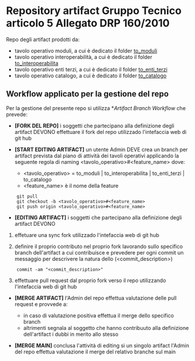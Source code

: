 # Repository artifact Gruppo Tecnico articolo 5 Allegato DRP 160/2010

Repo degli artifact prodotti da:

- tavolo operativo moduli, a cui è dedicato il folder [to_moduli](https://github.com/AgID/suap-gt-specifiche/tree/main/to_moduli)
- tavolo operativo interoperabilità, a cui è dedicato il folder [to_interoperabilita](https://github.com/AgID/suap-gt-specifiche/tree/main/to_interoperabilita)
- tavolo operativo enti terzi, a cui è dedicato il folder [to_enti_terzi](https://github.com/AgID/suap-gt-specifiche/tree/main/to_enti_terzi)
- tavolo operativo catalogo, a cui è dedicato il folder [to_catalogo](https://github.com/AgID/suap-gt-specifiche/tree/main/to_catalogo)


##  Workflow applicato per la gestione del repo

Per la gestione del presente repo si utilizza **Artifact Branch Workflow* che prevede:

- **[FORK DEL REPO]** i soggetti che partecipano alla definizione degli artifact DEVONO effettuare il fork del repo utilizzado l'intefaccia web di git hub

- **[START EDITING ARTIFACT]** un utente Admin DEVE crea un branch per artifact prevista dal piano di attività dei tavoli operativi applicando la seguente regola di naming <tavolo_operativo>#<feature_name> dove:

    - <tavolo_operativo> = to_moduli | to_interoperabilita | to_enti_terzi |  to_catalogo
    - <feature_name> è il nome della feature
```
    git pull
    git checkout -b <tavolo_operativo>#<feature_name>
    git push origin <tavolo_operativo>#<feature_name>
```

- **[EDITING ARTIFACT]** i soggetti che partecipano alla definizione degli artifact DEVONO 

1. effetuare una sync fork utilizzado l'intefaccia web di git hub

2. definire il proprio contributo nel proprio fork lavorando sullo specifico branch dell'artifact a cui contribuisce e prevedere per ogni commit un messaggio per descrivere la natura dello (<commit_description>)

```
    commit -am "<commit_description>"
```

3. effettuare pull request dal proprio fork verso il repo utilizzando l'intefaccia web di git hub 

-  **[MERGE ARTIFACT]** l'Admin del repo effettua valutazione delle pull request e provvede a:

    - in caso di valutazione positiva effettua il merge dello specifico branch
    - altrimenti segnala al soggetto che hanno contribuuto alla definizione dell'artifact i dubbi in merito allo stesso

-  **[MERGE MAIN]** conclusa l'attività di editing si un singolo artifact l'Admin del repo effettua valutazione il merge del relativo branche sul main
